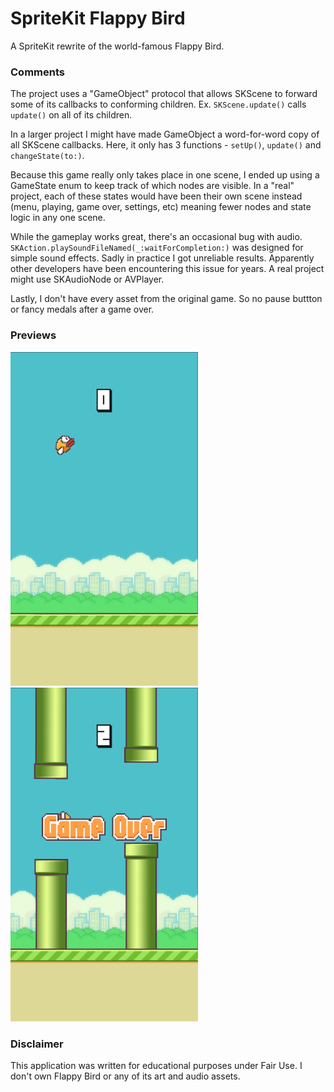 # SpriteKit Flappy Bird

A SpriteKit rewrite of the world-famous Flappy Bird.

### Comments
The project uses a "GameObject" protocol that allows SKScene to forward some of its callbacks to conforming children.
Ex. `SKScene.update()` calls `update()` on all of its children.

In a larger project I might have made GameObject a word-for-word copy of all SKScene callbacks. Here, it only has 3 functions - `setUp()`, `update()` and `changeState(to:)`.

Because this game really only takes place in one scene, I ended up using a GameState enum to keep track of which nodes are visible.
In a "real" project, each of these states would have been their own scene instead (menu, playing, game over, settings, etc) meaning fewer nodes and state logic in any one scene.

While the gameplay works great, there's an occasional bug with audio. `SKAction.playSoundFileNamed(_:waitForCompletion:)` was designed for simple sound effects. Sadly in practice I got unreliable results. Apparently other developers have been encountering this issue for years. A real project might use SKAudioNode or AVPlayer.

Lastly, I don't have every asset from the original game. So no pause buttton or fancy medals after a game over.

### Previews
<p float="left">
  <img src="PreviewImages/preview0.png" width="300" />
  <img src="PreviewImages/preview1.png" width="300" /> 
</p>

### Disclaimer
This application was written for educational purposes under Fair Use. I don't own Flappy Bird or any of its art and audio assets.
